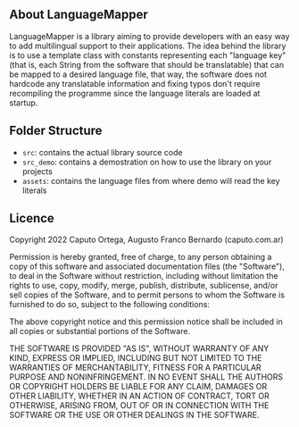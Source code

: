 ## About LanguageMapper

LanguageMapper is a library aiming to provide developers with an easy way to add multilingual support to their applications. 
The idea behind the library is to use a template class with constants representing each "language key" (that is, each String from the software that should be translatable) that can be mapped to a desired language file, that way, the software does not hardcode any translatable information and fixing typos don't require recompiling the programme since the language literals are loaded at startup.

## Folder Structure

- `src`: contains the actual library source code
- `src_demo`: contains a demostration on how to use the library on your projects
- `assets`: contains the language files from where demo will read the key literals

## Licence

Copyright 2022 Caputo Ortega, Augusto Franco Bernardo (caputo.com.ar)

Permission is hereby granted, free of charge, to any person obtaining a copy of this software and associated documentation files (the "Software"), to deal in the Software without restriction, including without limitation the rights to use, copy, modify, merge, publish, distribute, sublicense, and/or sell copies of the Software, and to permit persons to whom the Software is furnished to do so, subject to the following conditions:

The above copyright notice and this permission notice shall be included in all copies or substantial portions of the Software.

THE SOFTWARE IS PROVIDED "AS IS", WITHOUT WARRANTY OF ANY KIND, EXPRESS OR IMPLIED, INCLUDING BUT NOT LIMITED TO THE WARRANTIES OF MERCHANTABILITY, FITNESS FOR A PARTICULAR PURPOSE AND NONINFRINGEMENT. IN NO EVENT SHALL THE AUTHORS OR COPYRIGHT HOLDERS BE LIABLE FOR ANY CLAIM, DAMAGES OR OTHER LIABILITY, WHETHER IN AN ACTION OF CONTRACT, TORT OR OTHERWISE, ARISING FROM, OUT OF OR IN CONNECTION WITH THE SOFTWARE OR THE USE OR OTHER DEALINGS IN THE SOFTWARE.


